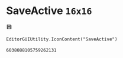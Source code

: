 # SaveActive `16x16`
<img src="/img/SaveActive.png" width=16 height=16>

``` CSharp
EditorGUIUtility.IconContent("SaveActive")
```
```
6038088105759262131
```
